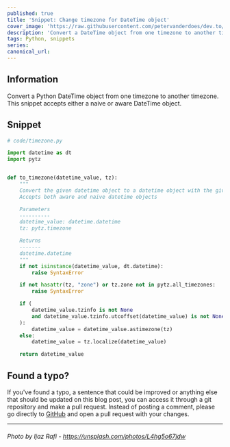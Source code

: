 ```yaml
---
published: true
title: 'Snippet: Change timezone for DateTime object'
cover_image: 'https://raw.githubusercontent.com/petervanderdoes/dev.to/main/blog-posts/snippet-0001-to-timezone/assets/cover.png'
description: 'Convert a DateTime object from one timezone to another timezone'
tags: Python, snippets
series:
canonical_url:
---
```


## Information

Convert a Python DateTime object from one timezone to another timezone. This snippet accepts either a naive or aware DateTime object.

## Snippet

```py
# code/timezone.py

import datetime as dt
import pytz


def to_timezone(datetime_value, tz):
    """
    Convert the given datetime object to a datetime object with the given timezone.
    Accepts both aware and naive datetime objects

    Parameters
    ----------
    datetime_value: datetime.datetime
    tz: pytz.timezone

    Returns
    -------
    datetime.datetime
    """
    if not isinstance(datetime_value, dt.datetime):
        raise SyntaxError

    if not hasattr(tz, "zone") or tz.zone not in pytz.all_timezones:
        raise SyntaxError

    if (
        datetime_value.tzinfo is not None
        and datetime_value.tzinfo.utcoffset(datetime_value) is not None
    ):
        datetime_value = datetime_value.astimezone(tz)
    else:
        datetime_value = tz.localize(datetime_value)

    return datetime_value

```

## Found a typo?

If you've found a typo, a sentence that could be improved or anything else that should be updated on this blog post, you can access it through a git repository and make a pull request. Instead of posting a comment, please go directly to [GitHub](https://github.com/petervanderdoes/dev.to/tree/main/blog-posts/snippet-0001-to-timezone) and open a pull request with your changes.

---

###### Photo by Ijaz Rafi - https://unsplash.com/photos/L4hg5o67jdw
